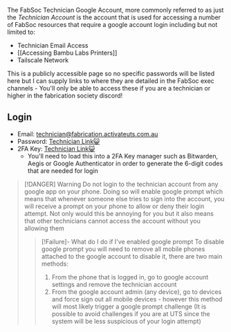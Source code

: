 The FabSoc Technician Google Account, more commonly referred to as just the *Technician Account* is the account that is used for accessing a number of FabSoc resources that require a google account login including but not limited to:
- Technician Email Access
- [[Accessing Bambu Labs Printers]]
- Tailscale Network

This is a publicly accessible page so no specific passwords will be listed here but I can supply links to where they are detailed in the FabSoc exec channels - You'll only be able to access these if you are a technician or higher in the fabrication society discord!

## Login
- Email: technician@fabrication.activateuts.com.au
- Password: [Technician Link😺](https://discord.com/channels/1038007666032787476/1215834349065469992/1224556561939173427)
- 2FA Key: [Technician Link😺](https://discord.com/channels/1038007666032787476/1215834349065469992/1401817286913822720)
	- You'll need to load this into a 2FA Key manager such as Bitwarden, Aegis or Google Authenticator in order to generate the 6-digit codes that are needed for login


> [!DANGER] Warning
> Do not login to the technician account from any google app on your phone. Doing so will enable google prompt which means that whenever someone else tries to sign into the account, you will receive a prompt on your phone to allow or deny their login attempt. Not only would this be annoying for you but it also means that other technicians cannot access the account without you allowing them
> > [!Failure]- What do I do if I've enabled google prompt
> > To disable google prompt you will need to remove all mobile phones attached to the google account to disable it, there are two main methods:
> > 1. From the phone that is logged in, go to google account settings and remove the technician account
> > 2. From the google account admin (any device), go to devices and force sign out all mobile devices - however this method will most likely trigger a google prompt challenge (It is possible to avoid challenges if you are at UTS since the system will be less suspicious of your login attempt)

